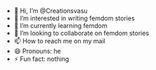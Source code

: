 - 👋 Hi, I’m @Creationsvasu
- 👀 I’m interested in writing femdom stories
- 🌱 I’m currently learning femdom
- 💞️ I’m looking to collaborate on femdom stories
- 📫 How to reach me on my mail
- 😄 Pronouns: he
- ⚡ Fun fact: nothing

<!---
Creationsvasu/Creationsvasu is a ✨ special ✨ repository because its `README.md` (this file) appears on your GitHub profile.
You can click the Preview link to take a look at your changes.
--->
